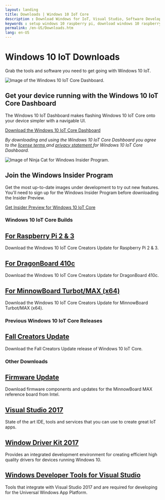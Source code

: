 ```yaml
---
layout: landing
title: Downloads | Windows 10 IoT Core
description : Download Windows for IoT, Visual Studio, Software Development Kits or any of the other tools available on this page to get started developing for the Internet of Things today! 
keywords : setup windows 10 raspberry pi, download windows 10 raspberry pi 2, download windows 10 raspberry pi 3, setup windows 10 dragonboard, setup windows 10 minnowboard max, windows 10 developer program, windows 10 iot core, internet of things, iot, download windows 10 iot core 
permalink: /en-US/Downloads.htm
lang: en-US
---
```


<div data-grid="col-12" class="x-type-center m-content-placement">
        <div id="heading">
            <h1 class="c-heading-1">Windows 10 IoT Downloads</h1>
            <p class="c-subheading-1">Grab the tools and software you need to get going with Windows 10 IoT.</p>
        </div>
</div>

<!--
<div data-grid="col-12" class="m-area-heading">
    <h1 class="c-heading">Windows 10 IoT Downloads</h1>
    <h4 class="c-subheading">Grab the tools and software you need to get going with Windows 10 IoT.</h4>
</div>


<section data-grid="col-12" class="m-highlight-feature f-align-left" itemscope itemtype="https://schema.org/Product">
    <picture class="c-image">
        <source srcset="{{site.baseurl}}/Resources/images/Homepage/HERO-1600x600.jpg" media="(min-width: 1779px)">
        <source srcset="{{site.baseurl}}/Resources/images/Homepage/HERO-1600x600.jpg" media="(min-width:1400px)">
        <source srcset="{{site.baseurl}}/Resources/images/Homepage/HERO-1259x472.jpg" media="(min-width:1084px)">
        <source srcset="{{site.baseurl}}/Resources/images/Homepage/HERO-1083x609.jpg" media="(min-width:768px)">
        <source srcset="{{site.baseurl}}/Resources/images/Homepage/HERO-767x431.jpg" media="(min-width:540px)">
        <source srcset="{{site.baseurl}}/Resources/images/Homepage/HERO-539x303.jpg" media="(min-width:0)">
        <img srcset="{{site.baseurl}}/Resources/images/Homepage/HERO-1259x472.jpg" src="{{site.baseurl}}/Resources/images/Homepage/HERO-1259x472.jpg" alt="Man configures digital signage application that is running Windows 10 IoT Core and UWP.">
    </picture>
    <div>
        <h2 class="c-heading">Windows 10 IoT Downloads</h2>
        <p class="c-paragraph">Grab the tools and downloads you need to get going with Windows 10 IoT.</p>
    </div>
</section>
end hero-->

<section class="m-feature f-align-left">
    <picture>
        <source srcset="{{site.baseurl}}/Resources/images/Downloads/DASHBOARD-800x450.jpg" media="(min-width: 1400px)">
        <source srcset="{{site.baseurl}}/Resources/images/Downloads/DASHBOARD-630x472.jpg" media="(min-width: 1084px)">
        <source srcset="{{site.baseurl}}/Resources/images/Downloads/DASHBOARD-542x406.jpg" media="(min-width: 768px)">
        <source srcset="{{site.baseurl}}/Resources/images/Downloads/DASHBOARD-767x288.jpg" media="(min-width: 540px)">
        <source srcset="{{site.baseurl}}/Resources/images/Downloads/DASHBOARD-539x201.jpg" media="(min-width:0)">
        <img srcset="{{site.baseurl}}/Resources/images/Downloads/DASHBOARD-630x472.jpg" src="{{site.baseurl}}/Resources/images/Downloads/DASHBOARD-630x472.jpg" alt="Image of the Windows 10 IoT Core Dashboard.">
    </picture>
    <div>
        <h2 class="c-heading">Get your device running with the Windows 10 IoT Core Dashboard</h2>
        <p class="c-paragraph">The Windows 10 IoT Dashboard makes flashing Windows 10 IoT Core onto your device simpler with a navigable UI. </p>
        <a href="http://go.microsoft.com/fwlink/?LinkID=708576" class="c-call-to-action c-glyph">
            <span>Download the Windows 10 IoT Core Dashboard</span>
        </a>
    <p><em>By downloading and using the Windows 10 IoT Core Dashboard you agree to the <a class="c-hyperlink" href="http://go.microsoft.com/fwlink/?LinkID=703960&amp;clcid=0x4809"> license terms </a> and <a class="c-hyperlink" href="http://go.microsoft.com/fwlink/?LinkId=521839"> privacy statement </a> for Windows 10 IoT Core Dashboard.</em></p>
    </div>
</section>
<!--end marketing page promo-->

<section>
    <div class="pad-thin x-type-center m-content-placement" data-grid="col-12">
    </div>
</section>


<!--begin community page promo-->
<section class="m-feature f-align-right">
    <picture>
        <source srcset="{{site.baseurl}}/Resources/images/Downloads/INSIDER-800x450.jpg" media="(min-width: 1400px)">
        <source srcset="{{site.baseurl}}/Resources/images/Downloads/INSIDER-630x472.jpg" media="(min-width: 1084px)">
        <source srcset="{{site.baseurl}}/Resources/images/Downloads/INSIDER-542x406.jpg" media="(min-width: 768px)">
        <source srcset="{{site.baseurl}}/Resources/images/Downloads/INSIDER-767x288.jpg" media="(min-width: 540px)">
        <source srcset="{{site.baseurl}}/Resources/images/Downloads/INSIDER-539x201.jpg" media="(min-width:0)">
        <img srcset="{{site.baseurl}}/Resources/images/Downloads/INSIDER-630x472.jpg" src="{{site.baseurl}}/Resources/images/Downloads/INSIDER-630x472.jpg" alt="Image of Ninja Cat for Windows Insider Program.">
    </picture>
    <div>
        <h2 class="c-heading">Join the Windows Insider Program</h2>
        <p class="c-paragraph">Get the most up-to-date images under development to try out new features. You'll need to sign up for the Windows Insider Program before downloading the Insider Preview.</p>
        <a href="http://go.microsoft.com/fwlink/?LinkId=733603" class="c-call-to-action c-glyph">
            <span>Get Insider Preview for Windows 10 IoT Core</span>
        </a>
    </div>
</section>

<section>
    <div class="pad-thin x-type-center m-content-placement" data-grid="col-12">
    </div>
</section>

<section data-grid="col-12">
    <h3 class="c-heading-3 x-type-center">Windows 10 IoT Core Builds</h3>
</section>

<div data-grid="col-12 pad-6x stack-3" class="m-rich-content-block">
    <div data-grid="col-3">
        <h2 class="c-heading-4"><a class="c-hyperlink" href="https://go.microsoft.com/fwlink/?LinkId=846058" target="_blank">For Raspberry Pi 2 & 3</a></h2>
        <p class="c-paragraph-1">Download the Windows 10 IoT Core Creators Update for Raspberry Pi 2 & 3.</p>
    </div>
    <div data-grid="col-3">
        <h2 class="c-heading-4"><a class="c-hyperlink" href="https://go.microsoft.com/fwlink/?LinkId=846059" target="_blank">For DragonBoard 410c</a></h2>
        <p class="c-paragraph-1">Download the Windows 10 IoT Core Creators Update for DragonBoard 410c.</p>
    </div>
    <div data-grid="col-3">
        <h2 class="c-heading-4"><a class="c-hyperlink" href="https://go.microsoft.com/fwlink/?linkid=846057">For MinnowBoard Turbot/MAX (x64)</a></h2>
        <p class="c-paragraph-1">Download the Windows 10 IoT Core Creators Update for MinnowBoard Turbot/MAX (x64).</p>
    </div>
</div>

<section>
    <div class="pad-thin x-type-center m-content-placement" data-grid="col-12">
    </div>
</section>


<section data-grid="col-12">
    <h3 class="c-heading-3 x-type-center">Previous Windows 10 IoT Core Releases</h3>
</section>

<div data-grid="col-12 pad-6x stack-3" class="m-rich-content-block">
    <div data-grid="col-3">
        <h2 class="c-heading-4"><a class="c-hyperlink" href="https://software-download.microsoft.com/download/pr/16299.15.170928-1534.rs3_release_amd64fre_IOTCORE_PACKAGES.iso" target="_blank">Fall Creators Update</a></h2>
        <p class="c-paragraph-1">Download the Fall Creators Update release of Windows 10 IoT Core.</p>
    </div>
</div>

<section>
    <div class="pad-thin x-type-center m-content-placement" data-grid="col-12">
    </div>
</section>

<section data-grid="col-12">
    <h3 class="c-heading-3 x-type-center">Other Downloads</h3>
</section>

<div data-grid="col-12 pad-6x stack-3" class="m-rich-content-block">
    <div data-grid="col-3">
        <h2 class="c-heading-4"><a class="c-hyperlink" href="http://firmware.intel.com/projects/minnowboard-max" target="_blank">Firmware Update</a></h2>
        <p class="c-paragraph-1">Download firmware components and updates for the MinnowBoard MAX reference board from Intel.</p>
    </div>
    <div data-grid="col-3">
        <h2 class="c-heading-4"><a class="c-hyperlink" href="https://www.visualstudio.com/downloads/" target="_blank">Visual Studio 2017</a></h2>
        <p class="c-paragraph-1">State of the art IDE, tools and services that you can use to create great IoT apps.</p>
    </div>
    <div data-grid="col-3">
        <h2 class="c-heading-4"><a class="c-hyperlink" href="https://msdn.microsoft.com/en-US/windows/hardware/hh852365.aspx" target="_blank">Window Driver Kit 2017</a></h2>
        <p class="c-paragraph-1">Provides an integrated development environment for creating efficient high quality drivers for devices running Windows 10.</p>
    </div>
    <div data-grid="col-3">
        <h2 class="c-heading-4"><a class="c-hyperlink" href="https://dev.windows.com/en-us/downloads" target="_blank">Windows Developer Tools for Visual Studio</a></h2>
        <p class="c-paragraph-1">Tools that integrate with Visual Studio 2017 and are required for developing for the Universal Windows App Platform.</p>
    </div>
</div>


<section>
    <div class="pad-thin x-type-center m-content-placement" data-grid="col-12">
    </div>
</section>

<!--<style>
  a.downloadLink:hover, a.downloadLink:hover h3  {
    color: #0067B7;
  }
</style> 

<section class="section">
  <header class="page-title-header remove-top-margin">
    <h1 class="page-title">Windows IoT Core Downloads and Tools</h1>
    <h2 class="page-subtitle">
      Get the tools you need to build with Windows 10 IoT Core
    </h2>
    <p>
      For new users, make sure to check out the <a href="{{site.baseurl}}/{{page.lang}}/GetStarted">Get Started</a> section.
    </p>
  </header>
</section>

<div class="row">
  <div class="col-xs-24">
    <section class="section">
      <div class="section-header">
        <h3 class="section-title">Essentials</h3>
      </div>
      <div class="section-body">
        <div class="col-md-12 col-xs-24" style="padding-right: 0px; padding-left: 0px;">
          <p><strong>Download Windows 10 IoT Core</strong><br/>
          The IoT Dashboard is an essential tool for users to get started with Windows 10 IoT Core.</p> 
          <p>If you are planning to ship your device for commercial use, for optimal security, you must ship with a custom FFU. To learn more, refer to our <a href="https://docs.microsoft.com/en-us/windows-hardware/manufacture/iot/iot-core-manufacturing-guide" target="_blank">IoT Core Manufacturing Guide</a>.</p>
          <a class="btn btn-primary" href="http://go.microsoft.com/fwlink/?LinkID=708576"> Get Windows 10 IoT Core Dashboard </a><br><br>
          <p><span class="win-color-fg-secondary">By downloading and using the Windows 10 IoT Core Dashboard you agree to the <a href="http://go.microsoft.com/fwlink/?LinkID=703960&amp;clcid=0x4809"> license terms </a> and <a href="http://go.microsoft.com/fwlink/?LinkId=521839"> privacy statement </a> for Windows 10 IoT Core Dashboard.</span></p>
          <p><a href="/content/en-US/Docs/ReleaseNotesRTM"> Release notes </a></p>
        </div>
        <div class="col-md-12 col-xs-24">
          <img class="img-responsive" alt="iot core dashboard" src="{{site.baseurl}}/Resources/images/IotDashboard/IoTDashboard_WelcomePage.PNG" />
        </div>
      </div>
    </section>
  </div>
</div>
<br />

<div class="row">
  <div class="col-xs-24">
    <section class="section">
      <div class="section-header">
        <h3 class="section-title">Insider Preview</h3>
      </div>
      <div class="section-body">
        <div class="col-md-12 col-xs-24" style="padding-right: 0px; padding-left: 0px;">
          <p>The most recent image under development.<br/>
          Requires signing up to the Windows Insider Program and the Windows 10 IoT Core Dashboard.</p>
          <p><a href="http://go.microsoft.com/fwlink/?LinkId=733603" class="btn btn-primary"> Get Windows 10 IoT Core Insider Preview </a></p>
        </div>
        <div class="col-md-12 col-xs-24">
          <p><a href="http://windows.microsoft.com/en-US/windows-live/sign-in-what-is-microsoft-account">What is a Microsoft Account?</a></p>
          <p><a href="https://insider.windows.com/">What is the Windows Insider Program?</a></p>
          <p><a href="{{site.baseurl}}/{{page.lang}}/Docs/ReleaseNotesInsiderPreview">Release Notes</a></p>
        </div>
      </div>
    </section>
  </div>
</div>
<br />
<div class="row">
  <div class="col-xs-24">
    <section class="section">
      <div class="section-header">
        <h3 class="section-title">For OEM's and professional builders</h3>
      </div>
      <div class="section-body">
        <p>For OEM's and professional builders who are looking to commercialize, follow the <a href="http://go.microsoft.com/fwlink/?LinkId=708649" target="_blank">IoT Core commercialization guide</a> to get all of the relevant information.</p>
        <p><strong>Note:</strong> If you're looking to prototype, start with the <strong>IoT Dashboard</strong> above</p>
      </div>
    </section>
  </div>
</div>
<div class="row">
  <div class="col-xs-24">
    <section class="section">
      <div class="section-header">
        <h3 class="section-title">Other Downloads</h3>
      </div>
      <div class="section-body">
        <div class="row">
          <div class="col-md-6">
            <h3>Firmware Update</h3>
            <p>Download firmware components and updates for the MinnowBoard MAX reference board from Intel.</p>
            <a href="http://firmware.intel.com/projects/minnowboard-max" target="_blank">Learn More</a>
          </div>
          <div class="col-md-6">
            <h3>Visual Studio 2017</h3>
            <p>State of the art IDE, tools and services that you can use to create great IoT apps.</p>
            <a href="https://www.visualstudio.com/downloads/" target="_blank">Learn More</a>
          </div>
          <div class="col-md-6">
            <h3>Windows Driver Kit 2017</h3>
            <p>Provides an integrated development environment for creating efficient high quality drivers for devices running Windows 10.</p>
            <a href="https://msdn.microsoft.com/en-US/windows/hardware/hh852365.aspx" target="_blank">Learn More</a>
          </div>
          <div class="col-md-6">
            <h3>Windows Developer Tools for Visual Studio</h3>
            <p>Tools that integrate with Visual Studio 2017 and are required for developing for the Universal Windows App Platform.</p>
            <a href="https://dev.windows.com/en-us/downloads" target="_blank">Learn More</a>
          </div>
        </div>
        <div class="row">  
          <div class="col-md-6">
            <h3>NTVS Bundle VS 2017</h3>
            <p>Contains NTVS (Node.js Tools for Visual Studio) and an extension to support running Node.js on Windows 10 IoT Core.</p>
            <a href="https://github.com/ms-iot/ntvsiot/releases" target="_blank">Learn More</a>
          </div>
          <div class="col-md-6">
            <h3>PTVS</h3>
            <p>PTVS (Python Tools for Visual Studio) includes an extension to support running Python on Windows 10 IoT Core.</p>
            <a href="https://github.com/ms-iot/python/releases/tag/v1.5Alpha" target="_blank">Learn More</a>
          </div>
        </div>
      </div>
    </section>
  </div>
</div>-->


